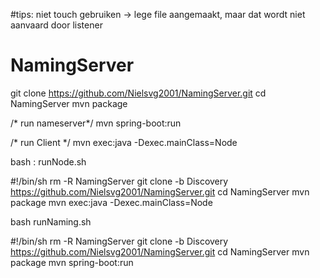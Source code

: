 
#tips:
niet touch gebruiken -> lege file aangemaakt, maar dat wordt niet aanvaard door listener



# NamingServer

git clone https://github.com/Nielsvg2001/NamingServer.git
cd NamingServer
mvn package

/* run nameserver*/
mvn spring-boot:run

/* run Client */
mvn exec:java -Dexec.mainClass=Node



bash : runNode.sh

#!/bin/sh
rm -R NamingServer
git clone -b Discovery https://github.com/Nielsvg2001/NamingServer.git
cd NamingServer
mvn package
mvn exec:java -Dexec.mainClass=Node

bash runNaming.sh

#!/bin/sh
rm -R NamingServer
git clone -b Discovery https://github.com/Nielsvg2001/NamingServer.git
cd NamingServer
mvn package
mvn spring-boot:run



